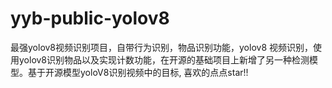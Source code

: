 # yyb-public-yolov8
最强yolov8视频识别项目，自带行为识别，物品识别功能，yolov8 视频识别，使用yolov8识别物品以及实现计数功能，在开源的基础项目上新增了另一种检测模型。基于开源模型yoloV8识别视频中的目标, 喜欢的点点star!!
